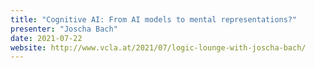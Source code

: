 ```yaml
---
title: "Cognitive AI: From AI models to mental representations?"
presenter: "Joscha Bach"
date: 2021-07-22
website: http://www.vcla.at/2021/07/logic-lounge-with-joscha-bach/
---
```


<!--
Custom content goes here.
-->